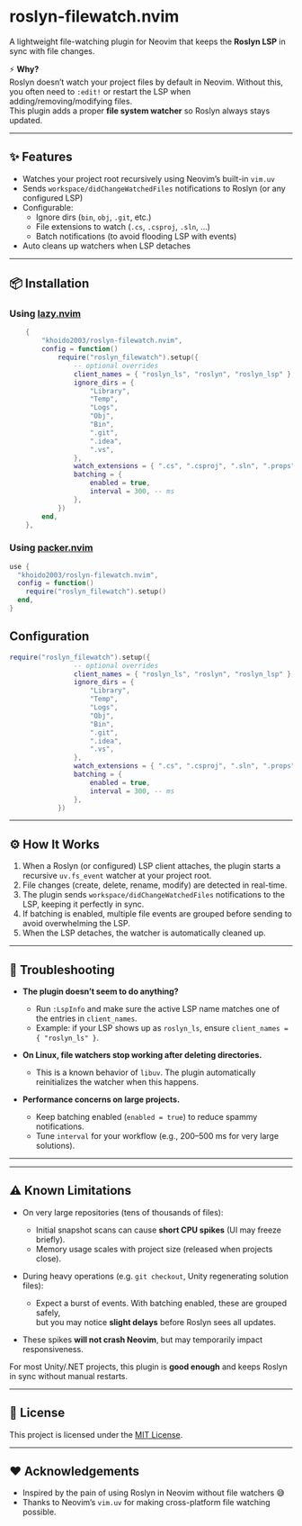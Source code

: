 
# roslyn-filewatch.nvim

A lightweight file-watching plugin for Neovim that keeps the **Roslyn LSP** in sync with file changes.

⚡ **Why?**  
Roslyn doesn’t watch your project files by default in Neovim. Without this, you often need to `:edit!` or restart the LSP when adding/removing/modifying files.  
This plugin adds a proper **file system watcher** so Roslyn always stays updated.

---

## ✨ Features

- Watches your project root recursively using Neovim’s built-in `vim.uv`
- Sends `workspace/didChangeWatchedFiles` notifications to Roslyn (or any configured LSP)
- Configurable:
  - Ignore dirs (`bin`, `obj`, `.git`, etc.)
  - File extensions to watch (`.cs`, `.csproj`, `.sln`, …)
  - Batch notifications (to avoid flooding LSP with events)
- Auto cleans up watchers when LSP detaches

---

## 📦 Installation

### Using [lazy.nvim](https://github.com/folke/lazy.nvim)

```lua
	{
		"khoido2003/roslyn-filewatch.nvim",
		config = function()
			require("roslyn_filewatch").setup({
				-- optional overrides
				client_names = { "roslyn_ls", "roslyn", "roslyn_lsp" },
				ignore_dirs = {
					"Library",
					"Temp",
					"Logs",
					"Obj",
					"Bin",
					".git",
					".idea",
					".vs",
				},
				watch_extensions = { ".cs", ".csproj", ".sln", ".props", ".targets" },
				batching = {
					enabled = true,
					interval = 300, -- ms
				},
			})
		end,
	},
```

### Using [packer.nvim](https://github.com/wbthomason/packer.nvim?utm_source=chatgpt.com)

```lua 
use {
  "khoido2003/roslyn-filewatch.nvim",
  config = function()
    require("roslyn_filewatch").setup()
  end,
}
```

## Configuration

```lua 
require("roslyn_filewatch").setup({
				-- optional overrides
				client_names = { "roslyn_ls", "roslyn", "roslyn_lsp" },
				ignore_dirs = {
					"Library",
					"Temp",
					"Logs",
					"Obj",
					"Bin",
					".git",
					".idea",
					".vs",
				},
				watch_extensions = { ".cs", ".csproj", ".sln", ".props", ".targets" },
				batching = {
					enabled = true,
					interval = 300, -- ms
				},
			})

```

---

## ⚙️ How It Works

1. When a Roslyn (or configured) LSP client attaches, the plugin starts a recursive `uv.fs_event` watcher at your project root.
2. File changes (create, delete, rename, modify) are detected in real-time.
3. The plugin sends `workspace/didChangeWatchedFiles` notifications to the LSP, keeping it perfectly in sync.
4. If batching is enabled, multiple file events are grouped before sending to avoid overwhelming the LSP.
5. When the LSP detaches, the watcher is automatically cleaned up.

---

## 🐛 Troubleshooting

- **The plugin doesn’t seem to do anything?**
  - Run `:LspInfo` and make sure the active LSP name matches one of the entries in `client_names`.
  - Example: if your LSP shows up as `roslyn_ls`, ensure `client_names = { "roslyn_ls" }`.

- **On Linux, file watchers stop working after deleting directories.**
  - This is a known behavior of `libuv`. The plugin automatically reinitializes the watcher when this happens.

- **Performance concerns on large projects.**
  - Keep batching enabled (`enabled = true`) to reduce spammy notifications.
  - Tune `interval` for your workflow (e.g., 200–500 ms for very large solutions).


---

---

## ⚠️ Known Limitations

- On very large repositories (tens of thousands of files):  
  - Initial snapshot scans can cause **short CPU spikes** (UI may freeze briefly).  
  - Memory usage scales with project size (released when projects close).  

- During heavy operations (e.g. `git checkout`, Unity regenerating solution files):  
  - Expect a burst of events. With batching enabled, these are grouped safely,  
    but you may notice **slight delays** before Roslyn sees all updates.  

- These spikes **will not crash Neovim**, but may temporarily impact responsiveness.  

For most Unity/.NET projects, this plugin is **good enough** and keeps Roslyn in sync without manual restarts.


---

## 📜 License

This project is licensed under the [MIT License](LICENSE).

---

## ❤️ Acknowledgements

- Inspired by the pain of using Roslyn in Neovim without file watchers 😅  
- Thanks to Neovim’s `vim.uv` for making cross-platform file watching possible.
